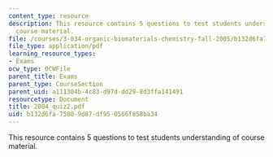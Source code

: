 ```yaml
---
content_type: resource
description: This resource contains 5 questions to test students understanding of
  course material.
file: /courses/3-034-organic-biomaterials-chemistry-fall-2005/b132d6fa75809d87df950566f858ba34_2004_quiz2.pdf
file_type: application/pdf
learning_resource_types:
- Exams
ocw_type: OCWFile
parent_title: Exams
parent_type: CourseSection
parent_uid: a111304b-4c83-d97d-dd29-8d3ffa141491
resourcetype: Document
title: 2004_quiz2.pdf
uid: b132d6fa-7580-9d87-df95-0566f858ba34
---
```

This resource contains 5 questions to test students understanding of course material.

